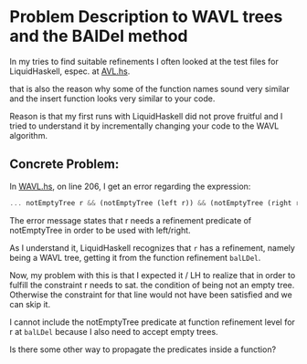 
# Problem Description to WAVL trees and the BAlDel method 


In my tries to find suitable refinements I often looked at the test files for LiquidHaskell, espec. at [AVL.hs](https://github.com/ucsd-progsys/liquidhaskell/blob/develop/tests/pos/AVL.hs). 

that is also the reason why some of the function names sound very similar and the insert function looks very similar to your code. 

Reason is that my first runs with LiquidHaskell did not prove fruitful and I tried to understand it by incrementally changing your code to the WAVL algorithm. 

## Concrete Problem:
In [WAVL.hs](src/WAVL.hs), on line 206, I get an error regarding the expression: 

```haskell
... notEmptyTree r && (notEmptyTree (left r)) && (notEmptyTree (right r)) && ...
```

The error message states that r needs a refinement predicate of notEmptyTree in order to be used with left/right.  

As I understand it, LiquidHaskell recognizes that `r` has a refinement, namely being a WAVL tree, getting it from the function refinement `balLDel`.

Now, my problem with this is that I expected it / LH to realize that in order to fulfill the constraint r needs to sat. the condition of being not an empty tree. Otherwise the constraint for that line would not have been satisfied and we can skip it.

I cannot include the notEmptyTree predicate at function refinement level for r at `balLDel` because I also need to accept empty trees. 

Is there some other way to propagate the predicates inside a function?

